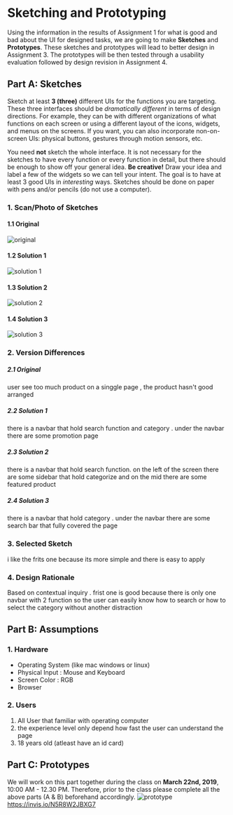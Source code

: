 # Sketching and Prototyping
Using the information in the results of Assignment 1 for what is good and bad about the UI for designed tasks, we are going to make **Sketches** and **Prototypes**. These sketches and prototypes will lead to better design in Assignment 3. The prototypes will be then tested through a usability evaluation followed by design revision in Assignment 4.

## Part A: Sketches
Sketch at least **3 (three)** different UIs for the functions you are targeting. These three interfaces should be _dramatically different_ in terms of design directions. For example, they can be with different organizations of what functions on each screen or using a different layout of the icons, widgets, and menus on the screens. If you want, you can also incorporate non-on-screen UIs: physical buttons, gestures through motion sensors, etc.

You need **not** sketch the whole interface. It is not necessary for the sketches to have every function or every function in detail, but there should be enough to show off your general idea. **Be creative!** Draw your idea and label a few of the widgets so we can tell your intent. The goal is to have at least 3 good UIs in *interesting* ways. Sketches should be done on paper with pens and/or pencils (do not use a computer).

### 1. Scan/Photo of Sketches
#### 1.1 Original
![original](image/original.jpg)

#### 1.2 Solution 1
![solution 1](image/image1.jpg)

#### 1.3 Solution 2
![solution 2](image/image2.jpg)

#### 1.4 Solution 3
![solution 3](image/image3.jpg)

### 2. Version Differences

##### 2.1 Original
user see too much product on a singgle page , the product hasn't good arranged

##### 2.2 Solution 1
there is a navbar that hold search function and category . under the navbar there are some promotion page

##### 2.3 Solution 2
there is a navbar that hold search function. on the left of the screen there are some sidebar that hold categorize and on the mid there are some featured product

##### 2.4 Solution 3
there is a navbar that hold category . under the navbar there are some search bar that fully covered the page


### 3. Selected Sketch
i like the frits one because its more simple and there is easy to apply 
### 4. Design Rationale
Based on contextual inquiry . frist one is good because there is only one navbar with 2 function so the user can easily know how to search or how to select the category without another distraction
## Part B: Assumptions
### 1. Hardware
- Operating System (like mac windows or linux)
- Physical Input : Mouse and Keyboard
- Screen Color : RGB
- Browser

### 2. Users
1. All User that familiar with operating computer
2. the experience level only depend how fast the user can understand the page
3. 18 years old (atleast have an id card) 

## Part C: Prototypes
We will work on this part together during the class on **March 22nd, 2019**, 10:00 AM - 12.30 PM. Therefore, prior to the class please complete all the above parts (A & B) beforehand accordingly.
![prototype](image/prototype.png)
https://invis.io/N5R8W2JBXG7